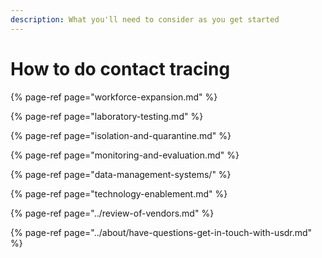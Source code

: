```yaml
---
description: What you'll need to consider as you get started
---
```


# How to do contact tracing

{% page-ref page="workforce-expansion.md" %}

{% page-ref page="laboratory-testing.md" %}

{% page-ref page="isolation-and-quarantine.md" %}

{% page-ref page="monitoring-and-evaluation.md" %}

{% page-ref page="data-management-systems/" %}

{% page-ref page="technology-enablement.md" %}

{% page-ref page="../review-of-vendors.md" %}

{% page-ref page="../about/have-questions-get-in-touch-with-usdr.md" %}



